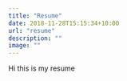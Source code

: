 ```yaml
---
title: "Resume"
date: 2018-11-28T15:15:34+10:00
url: "resume"
description: ""
image: ""
---
```


Hi this is my resume